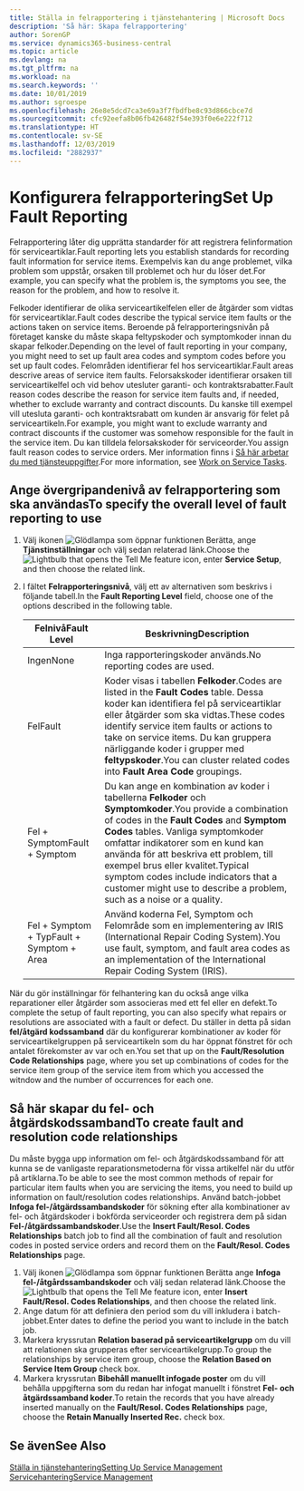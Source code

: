 ```yaml
---
title: Ställa in felrapportering i tjänstehantering | Microsoft Docs
description: 'Så här: Skapa felrapportering'
author: SorenGP
ms.service: dynamics365-business-central
ms.topic: article
ms.devlang: na
ms.tgt_pltfrm: na
ms.workload: na
ms.search.keywords: ''
ms.date: 10/01/2019
ms.author: sgroespe
ms.openlocfilehash: 26e8e5dcd7ca3e69a3f7fbdfbe8c93d866cbce7d
ms.sourcegitcommit: cfc92eefa8b06fb426482f54e393f0e6e222f712
ms.translationtype: HT
ms.contentlocale: sv-SE
ms.lasthandoff: 12/03/2019
ms.locfileid: "2882937"
---
```

# <a name="set-up-fault-reporting"></a><span data-ttu-id="094d3-103">Konfigurera felrapportering</span><span class="sxs-lookup"><span data-stu-id="094d3-103">Set Up Fault Reporting</span></span>
<span data-ttu-id="094d3-104">Felrapportering låter dig upprätta standarder för att registrera felinformation för serviceartiklar.</span><span class="sxs-lookup"><span data-stu-id="094d3-104">Fault reporting lets you establish standards for recording fault information for service items.</span></span> <span data-ttu-id="094d3-105">Exempelvis kan du ange problemet, vilka problem som uppstår, orsaken till problemet och hur du löser det.</span><span class="sxs-lookup"><span data-stu-id="094d3-105">For example, you can specify what the problem is, the symptoms you see, the reason for the problem, and how to resolve it.</span></span>  

<span data-ttu-id="094d3-106">Felkoder identifierar de olika serviceartikelfelen eller de åtgärder som vidtas för serviceartiklar.</span><span class="sxs-lookup"><span data-stu-id="094d3-106">Fault codes describe the typical service item faults or the actions taken on service items.</span></span> <span data-ttu-id="094d3-107">Beroende på felrapporteringsnivån på företaget kanske du måste skapa feltypskoder och symptomkoder innan du skapar felkoder.</span><span class="sxs-lookup"><span data-stu-id="094d3-107">Depending on the level of fault reporting in your company, you might need to set up fault area codes and symptom codes before you set up fault codes.</span></span> <span data-ttu-id="094d3-108">Felområden identifierar fel hos serviceartiklar.</span><span class="sxs-lookup"><span data-stu-id="094d3-108">Fault areas descrive areas of service item faults.</span></span> <span data-ttu-id="094d3-109">Felorsakskoder identifierar orsaken till serviceartikelfel och vid behov utesluter garanti- och kontraktsrabatter.</span><span class="sxs-lookup"><span data-stu-id="094d3-109">Fault reason codes describe the reason for service item faults and, if needed, whether to exclude warranty and contract discounts.</span></span> <span data-ttu-id="094d3-110">Du kanske till exempel vill utesluta garanti- och kontraktsrabatt om kunden är ansvarig för felet på serviceartikeln.</span><span class="sxs-lookup"><span data-stu-id="094d3-110">For example, you might want to exclude warranty and contract discounts if the customer was somehow responsible for the fault in the service item.</span></span> <span data-ttu-id="094d3-111">Du kan tilldela felorsakskoder för serviceorder.</span><span class="sxs-lookup"><span data-stu-id="094d3-111">You assign fault reason codes to service orders.</span></span> <span data-ttu-id="094d3-112">Mer information finns i [Så här arbetar du med tjänsteuppgifter](service-how-to-work-on-service-tasks.md).</span><span class="sxs-lookup"><span data-stu-id="094d3-112">For more information, see [Work on Service Tasks](service-how-to-work-on-service-tasks.md).</span></span>  

## <a name="to-specify-the-overall-level-of-fault-reporting-to-use"></a><span data-ttu-id="094d3-113">Ange övergripandenivå av felrapportering som ska användas</span><span class="sxs-lookup"><span data-stu-id="094d3-113">To specify the overall level of fault reporting to use</span></span>
1. <span data-ttu-id="094d3-114">Välj ikonen ![Glödlampa som öppnar funktionen Berätta](media/ui-search/search_small.png "Berätta vad du vill göra"), ange **Tjänstinställningar** och välj sedan relaterad länk.</span><span class="sxs-lookup"><span data-stu-id="094d3-114">Choose the ![Lightbulb that opens the Tell Me feature](media/ui-search/search_small.png "Tell me what you want to do") icon, enter **Service Setup**, and then choose the related link.</span></span>
2. <span data-ttu-id="094d3-115">I fältet **Felrapporteringsnivå**, välj ett av alternativen som beskrivs i följande tabell.</span><span class="sxs-lookup"><span data-stu-id="094d3-115">In the **Fault Reporting Level** field, choose one of the options described in the following table.</span></span>  

    |<span data-ttu-id="094d3-116">**Felnivå**</span><span class="sxs-lookup"><span data-stu-id="094d3-116">**Fault Level**</span></span>|<span data-ttu-id="094d3-117">**Beskrivning**</span><span class="sxs-lookup"><span data-stu-id="094d3-117">**Description**</span></span>|  
    |------------|-------------|  
    |<span data-ttu-id="094d3-118">Ingen</span><span class="sxs-lookup"><span data-stu-id="094d3-118">None</span></span> | <span data-ttu-id="094d3-119">Inga rapporteringskoder används.</span><span class="sxs-lookup"><span data-stu-id="094d3-119">No reporting codes are used.</span></span>|  
    |<span data-ttu-id="094d3-120">Fel</span><span class="sxs-lookup"><span data-stu-id="094d3-120">Fault</span></span> | <span data-ttu-id="094d3-121">Koder visas i tabellen **Felkoder**.</span><span class="sxs-lookup"><span data-stu-id="094d3-121">Codes are listed in the **Fault Codes** table.</span></span> <span data-ttu-id="094d3-122">Dessa koder kan identifiera fel på serviceartiklar eller åtgärder som ska vidtas.</span><span class="sxs-lookup"><span data-stu-id="094d3-122">These codes identify service item faults or actions to take on service items.</span></span> <span data-ttu-id="094d3-123">Du kan gruppera närliggande koder i grupper med **feltypskoder**.</span><span class="sxs-lookup"><span data-stu-id="094d3-123">You can cluster related codes into **Fault Area Code** groupings.</span></span>|  
    |<span data-ttu-id="094d3-124">Fel + Symptom</span><span class="sxs-lookup"><span data-stu-id="094d3-124">Fault + Symptom</span></span> | <span data-ttu-id="094d3-125">Du kan ange en kombination av koder i tabellerna **Felkoder** och **Symptomkoder**.</span><span class="sxs-lookup"><span data-stu-id="094d3-125">You provide a combination of codes in the **Fault Codes** and **Symptom Codes** tables.</span></span> <span data-ttu-id="094d3-126">Vanliga symptomkoder omfattar indikatorer som en kund kan använda för att beskriva ett problem, till exempel brus eller kvalitet.</span><span class="sxs-lookup"><span data-stu-id="094d3-126">Typical symptom codes include indicators that a customer might use to describe a problem, such as a noise or a quality.</span></span>|  
    |<span data-ttu-id="094d3-127">Fel + Symptom + Typ</span><span class="sxs-lookup"><span data-stu-id="094d3-127">Fault + Symptom + Area</span></span> | <span data-ttu-id="094d3-128">Använd koderna Fel, Symptom och Felområde som en implementering av IRIS (International Repair Coding System).</span><span class="sxs-lookup"><span data-stu-id="094d3-128">You use fault, symptom, and fault area codes as an implementation of the International Repair Coding System (IRIS).</span></span>|  

<span data-ttu-id="094d3-129">När du gör inställningar för felhantering kan du också ange vilka reparationer eller åtgärder som associeras med ett fel eller en defekt.</span><span class="sxs-lookup"><span data-stu-id="094d3-129">To complete the setup of fault reporting, you can also specify what repairs or resolutions are associated with a fault or defect.</span></span> <span data-ttu-id="094d3-130">Du ställer in detta på sidan **fel/åtgärd kodssamband** där du konfigurerar kombinationer av koder för serviceartikelgruppen på serviceartikeln som du har öppnat fönstret för och antalet förekomster av var och en.</span><span class="sxs-lookup"><span data-stu-id="094d3-130">You set that up on the **Fault/Resolution Code Relationships** page, where you set up combinations of codes for the service item group of the service item from which you accessed the witndow and the number of occurrences for each one.</span></span>

## <a name="to-create-fault-and-resolution-code-relationships"></a><span data-ttu-id="094d3-131">Så här skapar du fel- och åtgärdskodssamband</span><span class="sxs-lookup"><span data-stu-id="094d3-131">To create fault and resolution code relationships</span></span>
<!--this needs to go in a working with topic-->
<span data-ttu-id="094d3-132"> Du måste bygga upp information om fel- och åtgärdskodssamband för att kunna se de vanligaste reparationsmetoderna för vissa artikelfel när du utför på artiklarna.</span><span class="sxs-lookup"><span data-stu-id="094d3-132">To be able to see the most common methods of repair for particular item faults when you are servicing the items, you need to build up information on fault/resolution codes relationships.</span></span> <span data-ttu-id="094d3-133">Använd batch-jobbet **Infoga fel-/åtgärdssambandskoder** för sökning efter alla kombinationer av fel- och åtgärdskoder i bokförda serviceorder och registrera dem på sidan **Fel-/åtgärdssambandskoder**.</span><span class="sxs-lookup"><span data-stu-id="094d3-133">Use the **Insert Fault/Resol. Codes Relationships** batch job to find all the combination of fault and resolution codes in posted service orders and record them on the **Fault/Resol. Codes Relationships** page.</span></span>

1. <span data-ttu-id="094d3-134">Välj ikonen ![Glödlampa som öppnar funktionen Berätta](media/ui-search/search_small.png "Berätta vad du vill göra") ange **Infoga fel-/åtgårdssambandskoder** och välj sedan relaterad länk.</span><span class="sxs-lookup"><span data-stu-id="094d3-134">Choose the ![Lightbulb that opens the Tell Me feature](media/ui-search/search_small.png "Tell me what you want to do") icon, enter **Insert Fault/Resol. Codes Relationships**, and then choose the related link.</span></span>  
2. <span data-ttu-id="094d3-135">Ange datum för att definiera den period som du vill inkludera i batch-jobbet.</span><span class="sxs-lookup"><span data-stu-id="094d3-135">Enter dates to define the period you want to include in the batch job.</span></span>  
3. <span data-ttu-id="094d3-136">Markera kryssrutan **Relation baserad på serviceartikelgrupp** om du vill att relationen ska grupperas efter serviceartikelgrupp.</span><span class="sxs-lookup"><span data-stu-id="094d3-136">To group the relationships by service item group, choose the **Relation Based on Service Item Group** check box.</span></span>  
4. <span data-ttu-id="094d3-137">Markera kryssrutan **Bibehåll manuellt infogade poster** om du vill behålla uppgifterna som du redan har infogat manuellt i fönstret **Fel- och åtgärdssamband koder**.</span><span class="sxs-lookup"><span data-stu-id="094d3-137">To retain the records that you have already inserted manually on the **Fault/Resol. Codes Relationships** page, choose the **Retain Manually Inserted Rec.** check box.</span></span>  

## <a name="see-also"></a><span data-ttu-id="094d3-138">Se även</span><span class="sxs-lookup"><span data-stu-id="094d3-138">See Also</span></span>
[<span data-ttu-id="094d3-139">Ställa in tjänstehantering</span><span class="sxs-lookup"><span data-stu-id="094d3-139">Setting Up Service Management</span></span>](service-setup-service.md)  
[<span data-ttu-id="094d3-140">Servicehantering</span><span class="sxs-lookup"><span data-stu-id="094d3-140">Service Management</span></span>](service-service.md)  

